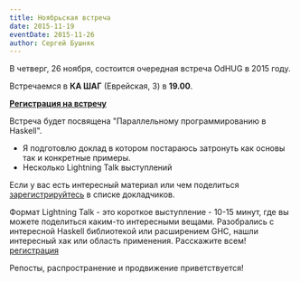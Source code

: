 ```yaml
---
title: Ноябрьская встреча
date: 2015-11-19
eventDate: 2015-11-26
author: Сергей Бушняк
---
```


В четверг, 26 ноября, состоится очередная встреча OdHUG в 2015 году.

Встречаемся в **КА ШАГ** (Еврейская, 3) в **19.00**.

[**Регистрация на встречу**](https://docs.google.com/forms/d/1kkIURZpXBxtglTEH9VGuz4fa4JTd5E4bPdg4eZIDato/viewform)

Встреча будет посвящена "Параллельному программированию в Haskell". 

- Я подготовлю доклад в котором постараюсь затронуть как основы так и конкретные примеры.
- Несколько Lightning Talk выступлений

Если у вас есть интересный материал или чем поделиться [зарегистрируйтесь]() в списке докладчиков.

Формат Lightning Talk - это короткое выступление - 10-15 минут, где вы можете поделиться каким-то интересными вещами. Разобрались с интересной Haskell библиотекой или расширением GHC, нашли интересный хак или область применения. Расскажите всем! [регистрация]()

Репосты, распространение и продвижение приветствуется!


